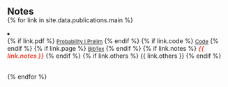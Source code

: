 <h2 id="notes" style="margin: 2px 0px -15px;">Notes</h2>

<div class="notes">

{% for link in site.data.publications.main %}

<li>
    <div class="links">
      {% if link.pdf %} 
      <a href="{{ Prob_1_Prelim.pdf }}" class="btn btn-sm z-depth-0" role="button" target="_blank" style="font-size:12px;">Probability I Prelim</a>
      {% endif %}
      {% if link.code %} 
      <a href="{{ link.code }}" class="btn btn-sm z-depth-0" role="button" target="_blank" style="font-size:12px;">Code</a>
      {% endif %}
      {% if link.page %} 
      <a href="{{ link.page }}" class="btn btn-sm z-depth-0" role="button" role="button" target="_blank" style="font-size:12px;">BibTex</a>
      {% endif %}
      {% if link.notes %} 
      <strong> <i style="color:#e74d3c">{{ link.notes }}</i></strong>
      {% endif %}
      {% if link.others %} 
      {{ link.others }}
      {% endif %}
    </div>
  </div>
</div>
</li>

<br>

{% endfor %}

</ol>
</div>
